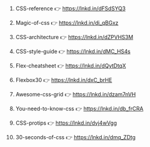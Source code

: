 1. CSS-reference
   👉 https://lnkd.in/dFSdSYQ3

2. Magic-of-css
   👉 https://lnkd.in/di_qBGxz

3. CSS-architecture
   👉 https://lnkd.in/dZPVHS3M

4. CSS-style-guide
   👉 https://lnkd.in/dMC_HS4s

5. Flex-cheatsheet
   👉 https://lnkd.in/dQytDtqX

6. Flexbox30
   👉 https://lnkd.in/dxC_brHE

7. Awesome-css-grid
   👉 https://lnkd.in/dzam7nVH

8. You-need-to-know-css
   👉 https://lnkd.in/db_frCRA

9. CSS-protips
   👉 https://lnkd.in/dvj4wVgg

10. 30-seconds-of-css
    👉 https://lnkd.in/dmq_ZDtg
